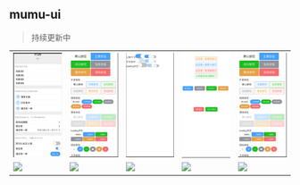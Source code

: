 ## mumu-ui
> 持续更新中



<table>
<tr>
  <td><img src="./img/list.png" width="180" /></td>
  <td><img src="./img/button.png" width="180" /></td>
  <td><img src="./img/switch.png" width="180" /></td>
  <td><img src="./img/message.png" width="180" /></td>
  <td><img src="./img/button.png" width="180" /></td>
</tr>
<tr>
  <td><img src="https://user-images.githubusercontent.com/32428655/72215550-b5151380-354e-11ea-8e53-c7d4e55e38b3.png" width="180" /></td>
  <td><img src="https://user-images.githubusercontent.com/32428655/72215551-b5151380-354e-11ea-8c61-5839be74da7d.png" width="180" /></td>
  <td><img src="https://user-images.githubusercontent.com/32428655/72215552-b5adaa00-354e-11ea-9a64-5cb9c7db196b.png" width="180" /></td>
  <td><img src="https://user-images.githubusercontent.com/32428655/72215553-b6464080-354e-11ea-8cdd-92044ca92708.png" width="180" /></td>
  <td><img src="https://user-images.githubusercontent.com/32428655/72215554-b6464080-354e-11ea-925b-1a663e0e95c6.png" width="180" /></td>
</tr>
</table>